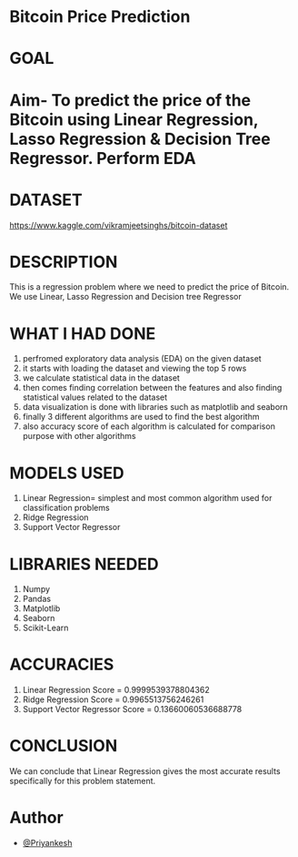 # Bitcoin Price Prediction

# GOAL

# Aim- To predict the price of the Bitcoin using Linear Regression, Lasso Regression & Decision Tree Regressor. Perform EDA

# DATASET

https://www.kaggle.com/vikramjeetsinghs/bitcoin-dataset

# DESCRIPTION

This is a regression problem where we need to predict the price of Bitcoin. We use Linear, Lasso Regression and Decision tree Regressor

# WHAT I HAD DONE

1. perfromed exploratory data analysis (EDA) on the given dataset
2. it starts with loading the dataset and viewing the top 5 rows
3. we calculate statistical data in the dataset
4. then comes finding correlation between the features and also finding statistical values related to the dataset
5. data visualization is done with libraries such as matplotlib and seaborn
6. finally 3 different algorithms are used to find the best algorithm 
7. also accuracy score of each algorithm is calculated for comparison purpose with other algorithms

# MODELS USED

1. Linear Regression= simplest and most common algorithm used for classification problems
2. Ridge Regression
3. Support Vector Regressor


# LIBRARIES NEEDED

1. Numpy
2. Pandas
3. Matplotlib
4. Seaborn
5. Scikit-Learn

# ACCURACIES

1. Linear Regression Score = 0.9999539378804362
2. Ridge Regression Score = 0.9965513756246261
3. Support Vector Regressor Score = 0.13660060536688778

# CONCLUSION

We can conclude that Linear Regression gives the most accurate results specifically for this problem statement.

# Author

- [@Priyankesh](https://github.com/priyankeshh)
